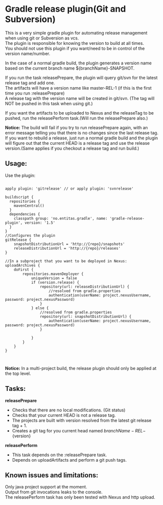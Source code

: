 Gradle release plugin(Git and Subversion)
================================
This is a very simple gradle plugin for automating release management when using git or Subversion as vcs.  
The plugin is responsible for knowing the version to build at all times.  
You should not use this plugin if you want/need to be in control of the version name/number.  

In the case of a normal gradle build, the plugin generates a version name based on the current branch name ${branchName}-SNAPSHOT.

If you run the task releasePrepare, the plugin will query git/svn for the latest release tag and add one.  
The artifacts will have a version name like master-REL-1 (if this is the first time you run :releasePrepare)  
A release tag with the version name will be created in git/svn. (The tag will NOT be pushed in this task when using git.)

If you want the artifacts to be uploaded to Nexus and the releaseTag to be pushed, run the releasePerform task.(Will run the releasePrepare also.)

**Notice:** The build will fail if you try to run releasePrepare again, with an error message telling you that there is no changes since the last release tag.  
If you want to rebuild a release, just run a normal gradle build and the plugin will figure out that the current HEAD is a release tag and use the release version.(Same applies if you checkout a release tag and run build.)

Usage:
------

Use the plugin:

<pre><code>
apply plugin: 'gitrelease' // or apply plugin: 'svnrelease'

buildscript {
  repositories {
    mavenCentral()
  }
  dependencies {
    classpath group: 'no.entitas.gradle', name: 'gradle-release-plugin', version: '1.5'
  }
}
//Configures the plugin 
gitRelease {
    snapshotDistributionUrl = 'http://{repo}/snapshots'
    releaseDistributionUrl = 'http://{repo}/releases'
}

//In a subproject that you want to be deployed in Nexus:
uploadArchives {
    doFirst {
        repositories.mavenDeployer {
            uniqueVersion = false
            if (version.release) {
                repository(url: releaseDistributionUrl) {
					//resolved from gradle.properties
                    authentication(userName: project.nexusUsername, password: project.nexusPassword)
                }
            } else {
				//resolved from gradle.properties
                repository(url: snapshotDistributionUrl) {
                    authentication(userName: project.nexusUsername, password: project.nexusPassword)
                }

            }
        }
    }
}

	
</code></pre>
	
**Notice:** In a multi-project build, the release plugin should only be applied at the top level. 

Tasks:
------  
**releasePrepare**  
* Checks that there are no local modifications. (Git status)  
* Checks that your current HEAD is not a release tag.  
* The projects are built with version resolved from the latest git release tag + 1.  
* Creates a git tag for you current head named ${branchName}-REL-${version}  

**releasePerform**  
* This task depends on the :releasePrepare task.  
* Depends on uploadArtifacts and perform a git push tags.  

Known issues and limitations:
-------------
Only java project support at the moment.  
Output from git invocations leaks to the console.  
The releasePerform task has only been tested with Nexus and http upload.  
